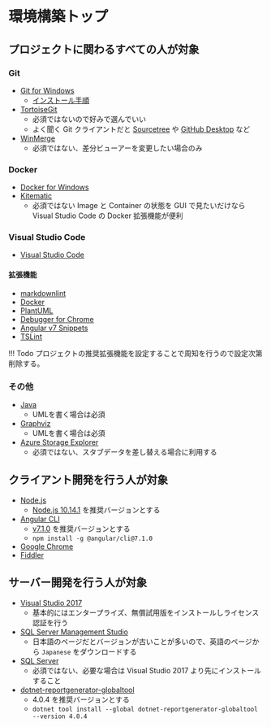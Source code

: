 # 環境構築トップ

## プロジェクトに関わるすべての人が対象

### Git

* [Git for Windows](https://gitforwindows.org/)
    * [インストール手順](./GitforWindowsのインストール)
* [TortoiseGit](https://tortoisegit.org/)
    * 必須ではないので好みで選んでいい
    * よく聞く Git クライアントだと [Sourcetree](https://ja.atlassian.com/software/sourcetree) や [GitHub Desktop](https://desktop.github.com/) など
* [WinMerge](http://winmerge.org/)
    * 必須ではない、差分ビューアーを変更したい場合のみ

### Docker

* [Docker for Windows](https://docs.docker.com/docker-for-windows/install/)
* [Kitematic](https://kitematic.com/)
    * 必須ではない Image と Container の状態を GUI で見たいだけなら Visual Studio Code の Docker 拡張機能が便利

### Visual Studio Code

* [Visual Studio Code](https://code.visualstudio.com/download)

#### 拡張機能

* [markdownlint](https://marketplace.visualstudio.com/items?itemName=DavidAnson.vscode-markdownlint)
* [Docker](https://marketplace.visualstudio.com/items?itemName=PeterJausovec.vscode-docker)
* [PlantUML](https://marketplace.visualstudio.com/items?itemName=jebbs.plantuml)
* [Debugger for Chrome](https://marketplace.visualstudio.com/items?itemName=msjsdiag.debugger-for-chrome)
* [Angular v7 Snippets](https://marketplace.visualstudio.com/items?itemName=johnpapa.Angular2)
* [TSLint](https://marketplace.visualstudio.com/items?itemName=eg2.tslint)

!!! Todo
    プロジェクトの推奨拡張機能を設定することで周知を行うので設定次第削除する。

### その他

* [Java](https://www.java.com/ja/)
    * UMLを書く場合は必須
* [Graphviz](http://www.graphviz.org/)
    * UMLを書く場合は必須
* [Azure Storage Explorer](https://azure.microsoft.com/ja-jp/features/storage-explorer/)
    * 必須ではない、スタブデータを差し替える場合に利用する

## クライアント開発を行う人が対象

* [Node.js](https://nodejs.org/ja/)
    * [Node.js 10.14.1](https://nodejs.org/ja/download/releases/) を推奨バージョンとする
* [Angular CLI](https://cli.angular.io/)
    * [v7.1.0](https://github.com/angular/angular-cli/releases/tag/v7.1.0) を推奨バージョンとする
    * `npm install -g @angular/cli@7.1.0`
* [Google Chrome](https://www.google.co.jp/chrome/)
* [Fiddler](https://www.telerik.com/fiddler)

## サーバー開発を行う人が対象

* [Visual Studio 2017](https://visualstudio.microsoft.com/ja/downloads/)
    * 基本的にはエンタープライズ、無償試用版をインストールしライセンス認証を行う
* [SQL Server Management Studio](https://docs.microsoft.com/en-us/sql/ssms/download-sql-server-management-studio-ssms?view=sql-server-2017)
    * 日本語のページだとバージョンが古いことが多いので、英語のページから `Japanese` をダウンロードする
* [SQL Server](https://www.microsoft.com/ja-jp/sql-server/sql-server-downloads)
    * 必須ではない、必要な場合は Visual Studio 2017 より先にインストールすること
* [dotnet-reportgenerator-globaltool](https://www.nuget.org/packages/dotnet-reportgenerator-globaltool/)
    * 4.0.4 を推奨バージョンとする
    * `dotnet tool install --global dotnet-reportgenerator-globaltool --version 4.0.4`
